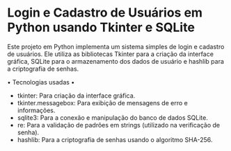 # Login e Cadastro de Usuários em Python usando Tkinter e SQLite
 
Este projeto em Python implementa um sistema simples de login e cadastro de usuários. Ele utiliza as bibliotecas Tkinter para a criação da interface gráfica, SQLite para o armazenamento dos dados de usuário e hashlib para a criptografia de senhas.

• Tecnologias usadas • 
- tkinter: Para criação da interface gráfica.
- tkinter.messagebox: Para exibição de mensagens de erro e informações.
- sqlite3: Para a conexão e manipulação do banco de dados SQLite.
- re: Para a validação de padrões em strings (utilizado na verificação de senha).
- hashlib: Para a criptografia de senhas usando o algoritmo SHA-256.
